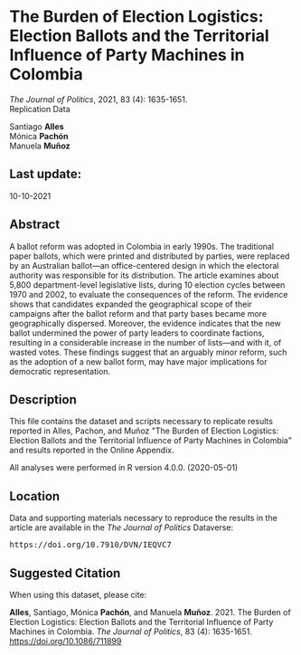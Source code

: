 The Burden of Election Logistics:</br >Election Ballots and the Territorial Influence of Party Machines in Colombia
==============================================
<i>The Journal of Politics</i>, 2021, 83 (4): 1635-1651.</br >
Replication Data

Santiago <b>Alles</b></br >
Mónica <b>Pachón</b></br >
Manuela <b>Muñoz</b>

Last update:
------------------
10-10-2021

Abstract
-----------
A ballot reform was adopted in Colombia in early 1990s. The traditional paper ballots, which were printed and distributed by parties, were replaced by an Australian ballot—an office-centered design in which the electoral authority was responsible for its distribution. The article examines about 5,800 department-level legislative lists, during 10 election cycles between 1970 and 2002, to evaluate the consequences of the reform. The evidence shows that candidates expanded the geographical scope of their campaigns after the ballot reform and that party bases became more geographically dispersed. Moreover, the evidence indicates that the new ballot undermined the power of party leaders to coordinate factions, resulting in a considerable increase in the number of lists—and with it, of wasted votes. These findings suggest that an arguably minor reform, such as the adoption of a new ballot form, may have major implications for democratic representation.

Description
-----------
This file contains the dataset and scripts necessary to replicate results reported in Alles, Pachon, and Muñoz "The Burden of Election Logistics: Election Ballots and the Territorial Influence of Party Machines in Colombia" and results reported in the Online Appendix.

All analyses were performed in R version 4.0.0. (2020-05-01)

Location
-----------
Data and supporting materials necessary to reproduce the results in the article are available in the <i>The Journal of Politics</i> Dataverse:
<pre>https://doi.org/10.7910/DVN/IEQVC7</pre>

Suggested Citation
-------------------

When using this dataset, please cite:

<b>Alles</b>, Santiago, Mónica <b>Pachón</b>, and Manuela <b>Muñoz</b>. 2021. The Burden of Election Logistics: Election Ballots and the Territorial Influence of Party Machines in Colombia. <i>The Journal of Politics</i>, 83 (4): 1635-1651. https://doi.org/10.1086/711899
